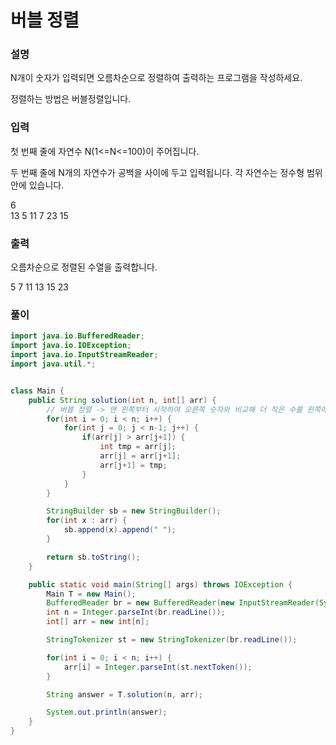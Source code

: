 # 버블 정렬
### 설명
N개이 숫자가 입력되면 오름차순으로 정렬하여 출력하는 프로그램을 작성하세요.

정렬하는 방법은 버블정렬입니다.
### 입력
첫 번째 줄에 자연수 N(1<=N<=100)이 주어집니다.

두 번째 줄에 N개의 자연수가 공백을 사이에 두고 입력됩니다. 각 자연수는 정수형 범위 안에 있습니다.
<p>6<br>
13 5 11 7 23 15
</p>

### 출력
오름차순으로 정렬된 수열을 출력합니다.
<p>5 7 11 13 15 23</p>

### 풀이
```java
import java.io.BufferedReader;
import java.io.IOException;
import java.io.InputStreamReader;
import java.util.*;


class Main {
    public String solution(int n, int[] arr) {
        // 버블 정렬 -> 맨 왼쪽부터 시작하여 오른쪽 숫자와 비교해 더 작은 수를 왼쪽에 둔다.
        for(int i = 0; i < n; i++) {
            for(int j = 0; j < n-1; j++) {
                if(arr[j] > arr[j+1]) {
                    int tmp = arr[j];
                    arr[j] = arr[j+1];
                    arr[j+1] = tmp;
                }
            }
        }

        StringBuilder sb = new StringBuilder();
        for(int x : arr) {
            sb.append(x).append(" ");
        }

        return sb.toString();
    }

    public static void main(String[] args) throws IOException {
        Main T = new Main();
        BufferedReader br = new BufferedReader(new InputStreamReader(System.in));
        int n = Integer.parseInt(br.readLine());
        int[] arr = new int[n];

        StringTokenizer st = new StringTokenizer(br.readLine());

        for(int i = 0; i < n; i++) {
            arr[i] = Integer.parseInt(st.nextToken());
        }

        String answer = T.solution(n, arr);

        System.out.println(answer);
    }
}

```